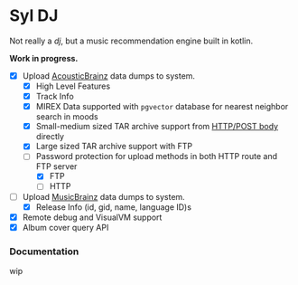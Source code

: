 # Syl DJ

Not really a *dj*, but a music recommendation engine built in kotlin.

**Work in progress.**

- [x] Upload [AcousticBrainz](https://data.metabrainz.org/pub/musicbrainz/acousticbrainz/dumps/acousticbrainz-highlevel-json-20220623/) data dumps to system. 
  - [x] High Level Features
  - [x] Track Info 
  - [x] MIREX Data supported with `pgvector` database for nearest neighbor search in moods
  - [x] Small-medium sized TAR archive support from [HTTP/POST body](https://everything.curl.dev/http/post/binary.html) directly
  - [x] Large sized TAR archive support with FTP
  - [ ] Password protection for upload methods in both HTTP route and FTP server
    - [X] FTP
    - [ ] HTTP
- [ ] Upload [MusicBrainz](https://wiki.musicbrainz.org/Main_Page) data dumps to system.
  - [x] Release Info (id, gid, name, language ID)s
- [x] Remote debug and VisualVM support
- [x] Album cover query API

### Documentation
wip